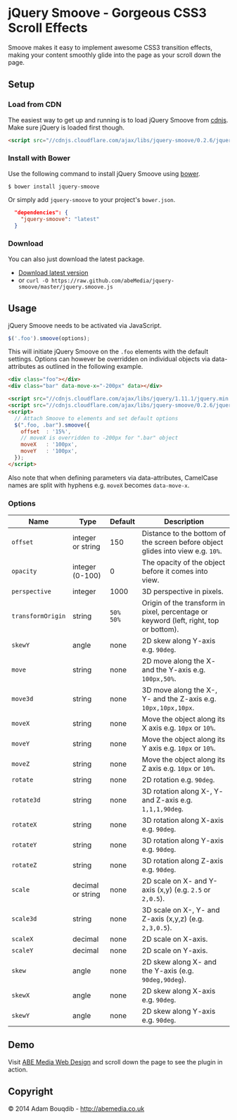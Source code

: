 jQuery Smoove - Gorgeous CSS3 Scroll Effects
=============

Smoove makes it easy to implement awesome CSS3 transition effects, making your content smoothly glide into the page as your scroll down the page.


## Setup

### Load from CDN

The easiest way to get up and running is to load jQuery Smoove from [cdnjs](http://cdnjs.com). Make sure jQuery is loaded first though.

```html
<script src="//cdnjs.cloudflare.com/ajax/libs/jquery-smoove/0.2.6/jquery.smoove.min.js"></script>
```

### Install with Bower 

Use the following command to install jQuery Smoove using [bower](https://github.com/twitter/bower).

```
$ bower install jquery-smoove
```

Or simply add `jquery-smoove` to your project's `bower.json`.

``` json
  "dependencies": {
    "jquery-smoove": "latest"
  }
```

### Download 

You can also just download the latest package.

- [Download latest version](https://github.com/abeMedia/jquery-smoove/archive/master.zip)
- or `curl -O https://raw.github.com/abeMedia/jquery-smoove/master/jquery.smoove.js`

## Usage

jQuery Smoove needs to be activated via JavaScript.

```javascript
$('.foo').smoove(options);
```
This will initiate jQuery Smoove on the `.foo` elements with the default settings. Options can however be overridden on individual objects via data-attributes as outlined in the following example.

```html
<div class="foo"></div>
<div class="bar" data-move-x="-200px" data></div>

<script src="//cdnjs.cloudflare.com/ajax/libs/jquery/1.11.1/jquery.min.js"></script>
<script src="//cdnjs.cloudflare.com/ajax/libs/jquery-smoove/0.2.6/jquery.smoove.min.js"></script>
<script>
  // Attach Smoove to elements and set default options
  $(".foo, .bar").smoove({
    offset  : '15%',
    // moveX is overridden to -200px for ".bar" object
    moveX   : '100px',
    moveY   : '100px',
  });
</script>
```

Also note that when defining parameters via data-attributes, CamelCase names are split with hyphens e.g. `moveX` becomes `data-move-x`.


### Options

| Name      | Type | Default | Description |
|-----------|------|---------|-------------|
| `offset`  | integer or string  | 150 | Distance to the bottom of the screen before object glides into view e.g. `10%`. |
| `opacity` | integer (0-100) | 0 | The opacity of the object before it comes into view. |
| `perspective` | integer | 1000 | 3D perspective in pixels. |
| `transformOrigin` | string | `50% 50%` | Origin of the transform in pixel, percentage or keyword (left, right, top or bottom). |
| `skewY`   | angle | none | 2D skew along Y-axis e.g. `90deg`. |
| `move`    | string | none | 2D move along the X- and the Y-axis e.g. `100px,50%`. |
| `move3d`  | string | none | 3D move along the X-, Y- and the Z-axis e.g. `10px,10px,10px`. |
| `moveX`   | string | none | Move the object along its X axis e.g. `10px` or `10%`. |
| `moveY`   | string | none | Move the object along its Y axis e.g. `10px` or `10%`. |
| `moveZ`   | string | none | Move the object along its Z axis e.g. `10px` or `10%`. |
| `rotate`  | string | none | 2D rotation e.g. `90deg`. |
| `rotate3d`| string | none | 3D rotation along X-, Y- and Z-axis e.g. `1,1,1,90deg`. |
| `rotateX` | string | none | 3D rotation along X-axis e.g. `90deg`. |
| `rotateY` | string | none | 3D rotation along Y-axis e.g. `90deg`. |
| `rotateZ` | string | none | 3D rotation along Z-axis e.g. `90deg`. |
| `scale`   | decimal or string  | none | 2D scale on X- and Y-axis (x,y) (e.g. `2.5` or `2,0.5`). |
| `scale3d` | string | none | 3D scale on X-, Y- and Z-axis (x,y,z) (e.g. `2,3,0.5`). |
| `scaleX`  | decimal | none | 2D scale on X-axis. |
| `scaleY`  | decimal | none | 2D scale on Y-axis. |
| `skew`    | angle | none | 2D skew along X- and the Y-axis (e.g. `90deg,90deg`). |
| `skewX`   | angle | none | 2D skew along X-axis e.g. `90deg`. |
| `skewY`   | angle | none | 2D skew along Y-axis e.g. `90deg`. |
 

## Demo

Visit [ABE Media Web Design](http://abemedia.co.uk) and scroll down the page to see the plugin in action.


## Copyright

&copy; 2014 Adam Bouqdib - http://abemedia.co.uk
